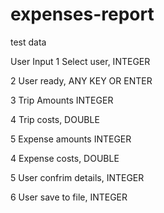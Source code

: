 # expenses-report

test data


User Input 
1 Select user, INTEGER

2 User ready, ANY KEY OR ENTER

3 Trip Amounts INTEGER

4 Trip costs, DOUBLE

5 Expense amounts INTEGER

4 Expense costs, DOUBLE

5 User confrim details, INTEGER

6 User save to file, INTEGER

